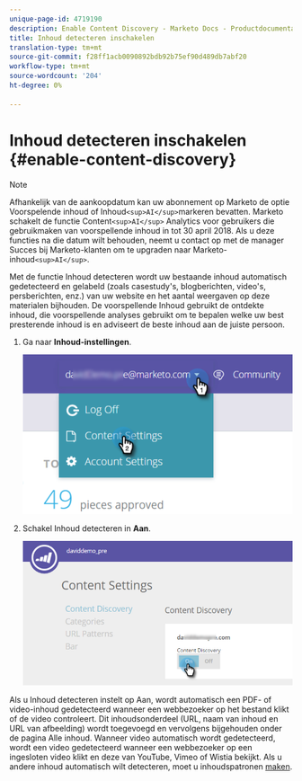 ```yaml
---
unique-page-id: 4719190
description: Enable Content Discovery - Marketo Docs - Productdocumentatie
title: Inhoud detecteren inschakelen
translation-type: tm+mt
source-git-commit: f28ff1acb0090892bdb92b75ef90d489db7abf20
workflow-type: tm+mt
source-wordcount: '204'
ht-degree: 0%

---
```



# Inhoud detecteren inschakelen {#enable-content-discovery}

>[!NOTE]
>
>Afhankelijk van de aankoopdatum kan uw abonnement op Marketo de optie Voorspelende inhoud of Inhoud`<sup>AI</sup>`markeren bevatten. Marketo schakelt de functie Content`<sup>AI</sup>` Analytics voor gebruikers die gebruikmaken van voorspellende inhoud in tot 30 april 2018. Als u deze functies na die datum wilt behouden, neemt u contact op met de manager Succes bij Marketo-klanten om te upgraden naar Marketo-inhoud`<sup>AI</sup>`.

Met de functie Inhoud detecteren wordt uw bestaande inhoud automatisch gedetecteerd en gelabeld (zoals casestudy&#39;s, blogberichten, video&#39;s, persberichten, enz.) van uw website en het aantal weergaven op deze materialen bijhouden.  De voorspellende Inhoud gebruikt de ontdekte inhoud, die voorspellende analyses gebruikt om te bepalen welke uw best presterende inhoud is en adviseert de beste inhoud aan de juiste persoon.

1. Ga naar **Inhoud-instellingen**.

   ![](assets/settings-dropdown-hand.png)

1. Schakel Inhoud detecteren in **Aan**.

   ![](assets/content-discovery-on-hand.png)

Als u Inhoud detecteren instelt op Aan, wordt automatisch een PDF- of video-inhoud gedetecteerd wanneer een webbezoeker op het bestand klikt of de video controleert. Dit inhoudsonderdeel (URL, naam van inhoud en URL van afbeelding) wordt toegevoegd en vervolgens bijgehouden onder de pagina Alle inhoud. Wanneer video automatisch wordt gedetecteerd, wordt een video gedetecteerd wanneer een webbezoeker op een ingesloten video klikt en deze van YouTube, Vimeo of Wistia bekijkt. Als u andere inhoud automatisch wilt detecteren, moet u inhoudspatronen [maken](create-content-patterns.md).
